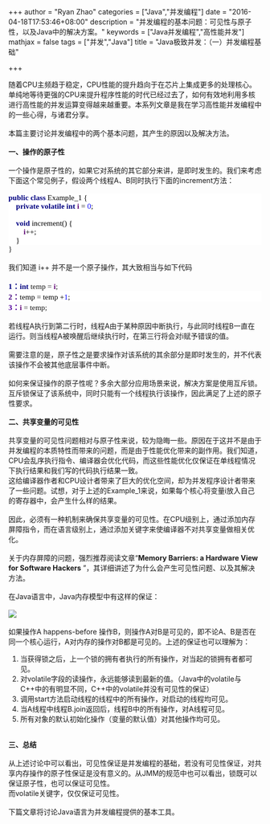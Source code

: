 +++
author = "Ryan Zhao"
categories = ["Java","并发编程"]
date = "2016-04-18T17:53:46+08:00"
description = "并发编程的基本问题：可见性与原子性，以及Java中的解决方案。"
keywords = ["Java并发编程","高性能并发"]
mathjax = false
tags = ["并发","Java"]
title = "Java极致并发：（一）并发编程基础"

+++


<div>
<span><div>随着CPU主频趋于稳定，CPU性能的提升趋向于在芯片上集成更多的处理核心。单纯地等待更强的CPU来提升程序性能的时代已经过去了，如何有效地利用多核进行高性能的并发运算变得越来越重要。本系列文章是我在学习高性能并发编程中的一些心得，与诸君分享。</div><div><br/></div><div>本篇主要讨论并发编程中的两个基本问题，其产生的原因以及解决方法。</div><div><br/></div><div><b>一、操作的原子性</b></div><div><br/></div><div>一个操作是原子性的，如果它对系统的其它部分来讲，是即时发生的。我们来考虑下面这个常见例子，假设两个线程A、B同时执行下面的increment方法：</div><div><br/></div><div style="background-color:#ffffff;color:#000000;font-family:&apos;Consolas&apos;;font-size:11.3pt;"><span style="color:#000080;font-weight:bold;">public class </span>Example_1 {<br/>
    <span style="color:#000080;font-weight:bold;">private volatile int </span><span style="color:#660e7a;font-weight:bold;">i </span>= <span style="color:#0000ff;">0</span>;<br/><br/>
    <span style="color:#000080;font-weight:bold;">void </span>increment() {<br/>
        <span style="color:#660e7a;font-weight:bold;">i</span>++;<br/>
    }</div><div><span style="font-size: 11.3pt;"><span style="font-family: Consolas;">}</span></span></div><div><span style="font-size: 11.3pt;"><span style="font-family: Consolas;"><br/></span></span></div><div>我们知道 i++ 并不是一个原子操作，其大致相当与如下代码</div><div><br/></div><div><span style="font-size: 11.3pt;"><span style="font-family: Consolas;"><span style="color:#000080;font-weight:bold;">1：int </span>temp = <span style="color:#660e7a;font-weight:bold;">i</span>;</span></span></div><div style="background-color:#ffffff;color:#000000;font-family:&apos;Consolas&apos;;font-size:11.3pt;"><b><span style="color: rgb(65, 0, 125);">2：</span></b>temp = temp +<span style="color:#0000ff;">1</span>;</div><div><span style="font-size: 11.3pt;"><span style="font-family: Consolas;"><span style="color:#660e7a;font-weight:bold;"><span style="color: rgb(79, 0, 154);">3：</span>i </span>= temp;</span></span></div><div><span style="font-size: 11.3pt;"><span style="font-family: Consolas;"><br/></span></span></div><div>若线程A执行到第二行时，线程A由于某种原因中断执行，与此同时线程B一直在运行。则当线程A被唤醒后继续执行时，在第三行将会对i赋予错误的值。</div><div><br/></div><div>需要注意的是，原子性之是要求操作对该系统的其余部分是即时发生的，并不代表该操作不会被其他底层事件中断。</div><div><br/></div><div>如何来保证操作的原子性呢？多余大部分应用场景来说，解决方案是使用互斥锁。互斥锁保证了该系统中，同时只能有一个线程执行该操作，因此满足了上述的原子性要求。</div><div><br/></div><div><b>二、共享变量的可见性</b></div><div><b><br/></b></div><div>共享变量的可见性问题相对与原子性来说，较为隐晦一些。原因在于这并不是由于并发编程的本质特性而带来的问题，而是由于性能优化带来的副作用。我们知道，CPU会乱序执行指令、编译器会优化代码，而这些性能优化仅保证在单线程情况下执行结果和我们写的代码执行结果一致。</div><div>这给编译器作者和CPU设计者带来了巨大的优化空间，却为并发程序设计者带来了一些问题。试想，对于上述的Example_1来说，如果每个核心将变量i放入自己的寄存器中，会产生什么样的结果。</div><div><br/></div><div>因此，必须有一种机制来确保共享变量的可见性。在CPU级别上，通过添加内存屏障指令，而在语言级别上，通过添加关键字来使编译器不对共享变量做相关优化。</div><div><br/></div><div>关于内存屏障的问题，强烈推荐阅读文章“<b>Memory Barriers: a Hardware View for Software Hackers</b> ”，其详细讲述了为什么会产生可见性问题、以及其解决方法。</div><div><br/></div><div>在Java语言中，Java内存模型中有这样的保证：</div><div><br/></div><div><img src="/images/jmm_happens_before.png" type="image/png"/></div><div><br/></div><div>如果操作A happens-before 操作B，则操作A对B是可见的，即不论A、B是否在同一个核心运行，A对内存的操作对B都是可见的。上述的保证也可以理解为：</div><ol><li>当获得锁之后，上一个锁的拥有者执行的所有操作，对当起的锁拥有者都可见。</li><li>对volatile字段的读操作，永远能够读到最新的值。（Java中的volatile与C++中的有明显不同，C++中的volatile并没有可见性的保证）</li><li>调用start方法启动线程的线程中的所有操作，对启动的线程均可见。</li><li>当A线程中线程B.join返回后，线程B中的所有操作，对A线程可见。</li><li>所有对象的默认初始化操作（变量的默认值）对其他操作均可见。</li></ol><div><br/></div><div><b>三、总结</b></div><div><b><br/></b></div><div>从上述讨论中可以看出，可见性保证是并发编程的基础，若没有可见性保证，对共享内存操作的原子性保证是没有意义的。从JMM的规范中也可以看出，锁既可以保证原子性，也可以保证可见性。</div><div>而volatile关键字，仅仅保证可见性。</div><div><br/></div><div>下篇文章将讨论Java语言为并发编程提供的基本工具。</div></span>
</div>